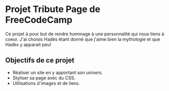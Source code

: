 # Projet Tribute Page de FreeCodeCamp
Ce projet à pour but de rendre hommage à une personnalité qui nous tiens à coeur.
J'ai choisis Hadès étant donné que j'aime bien la mythologie et que Hadès y apparait peu!

## Objectifs de ce projet
- Réaliser un site en y apportant son univers.
- Styliser sa page avec du CSS.
- Utilisations d'images et de liens.

